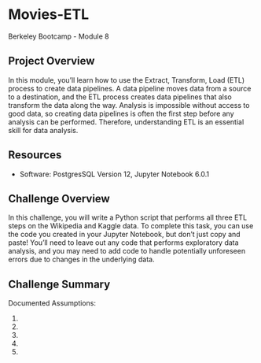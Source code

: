 # Movies-ETL
Berkeley Bootcamp - Module 8

## Project Overview
In this module, you’ll learn how to use the Extract, Transform, Load (ETL) process to create data pipelines. A data pipeline moves data from a source to a destination, and the ETL process creates data pipelines that also transform the data along the way. Analysis is impossible without access to good data, so creating data pipelines is often the first step before any analysis can be performed. Therefore, understanding ETL is an essential skill for data analysis.

## Resources
- Software: PostgresSQL Version 12, Jupyter Notebook 6.0.1

## Challenge Overview
In this challenge, you will write a Python script that performs all three ETL steps on the Wikipedia and Kaggle data. To complete this task, you can use the code you created in your Jupyter Notebook, but don’t just copy and paste! You’ll need to leave out any code that performs exploratory data analysis, and you may need to add code to handle potentially unforeseen errors due to changes in the underlying data.

## Challenge Summary

Documented Assumptions:

1.
2.
3.
4.
5.

